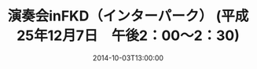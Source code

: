 ---
title: "演奏会inFKD（インターパーク） (平成25年12月7日　午後2：00～2：30)"
description: "開催予定のご案内です"
date: 2014-10-03T13:00:00
draft: false
---